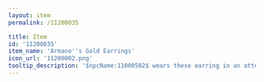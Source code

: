 ```yaml
---
layout: item
permalink: /11200035

title: Item
id: '11200035'
item_name: 'Armano''s Gold Earrings'
icon_url: '11200002.png'
tooltip_description: '$npcName:11000502$ wears these earring in an attempt to calm his rebelliousness nature. The results are debatable.'
---
```


